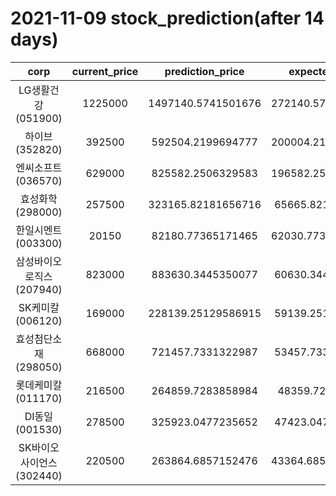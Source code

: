 # 2021-11-09 stock_prediction(after 14 days)

|   corp   |   current_price   |   prediction_price   |   expected_profit   |
|:--------:|:-----------------:|:--------------------:|:-------------------:|
|LG생활건강(051900)|1225000|1497140.5741501676|272140.57415016764|
|하이브(352820)|392500|592504.2199694777|200004.21996947774|
|엔씨소프트(036570)|629000|825582.2506329583|196582.25063295825|
|효성화학(298000)|257500|323165.82181656716|65665.82181656716|
|한일시멘트(003300)|20150|82180.77365171465|62030.773651714655|
|삼성바이오로직스(207940)|823000|883630.3445350077|60630.34453500772|
|SK케미칼(006120)|169000|228139.25129586915|59139.25129586915|
|효성첨단소재(298050)|668000|721457.7331322987|53457.73313229869|
|롯데케미칼(011170)|216500|264859.7283858984|48359.7283858984|
|DI동일(001530)|278500|325923.0477235652|47423.04772356519|
|SK바이오사이언스(302440)|220500|263864.6857152476|43364.685715247586|
